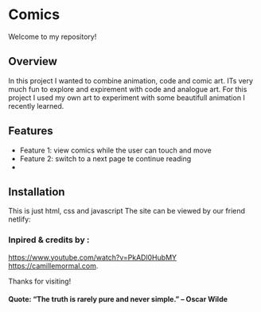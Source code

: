 
# Comics

Welcome to my repository! 

## Overview

In this project I wanted to combine animation, code and comic art. 
ITs very much fun to explore and expirement with code and analogue art.
For this project I used my own art to experiment with some beautifull animation I recently learned.

## Features

- Feature 1: view comics while the user can touch and move
- Feature 2: switch to a next page te continue reading 
-
## Installation

This is just html, css and javascript
The site can be viewed by our friend netlify: 


### Inpired & credits by : 
https://www.youtube.com/watch?v=PkADl0HubMY
https://camillemormal.com.


Thanks for visiting!

#### Quote: “The truth is rarely pure and never simple.” – Oscar Wilde


